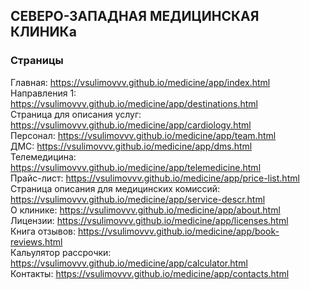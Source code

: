 ## СЕВЕРО-ЗАПАДНАЯ МЕДИЦИНСКАЯ КЛИНИКа
### Страницы
Главная: https://vsulimovvv.github.io/medicine/app/index.html  
Направления 1: https://vsulimovvv.github.io/medicine/app/destinations.html  
Страница для описания услуг: https://vsulimovvv.github.io/medicine/app/cardiology.html  
Персонал: https://vsulimovvv.github.io/medicine/app/team.html  
ДМС: https://vsulimovvv.github.io/medicine/app/dms.html  
Телемедицина: https://vsulimovvv.github.io/medicine/app/telemedicine.html  
Прайс-лист: https://vsulimovvv.github.io/medicine/app/price-list.html  
Страница описания для медицинских комиссий: https://vsulimovvv.github.io/medicine/app/service-descr.html  
О клинике: https://vsulimovvv.github.io/medicine/app/about.html  
Лицензии: https://vsulimovvv.github.io/medicine/app/licenses.html  
Книга отзывов: https://vsulimovvv.github.io/medicine/app/book-reviews.html  
Кальулятор рассрочки: https://vsulimovvv.github.io/medicine/app/calculator.html  
Контакты: https://vsulimovvv.github.io/medicine/app/contacts.html  